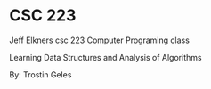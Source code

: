 # CSC 223
Jeff Elkners csc 223 Computer Programing class

Learning Data Structures and Analysis of Algorithms

By: Trostin Geles
